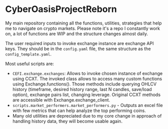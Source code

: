 # CyberOasisProjectReborn

My main repository containing all the functions, utilities, strategies that help me to navigate on crypto markets.
Please note it's a repo I constantly work on, a lot of functions are WIP and the structure changes almost daily.

The user required inputs to invoke exchange instance are exchange API keys. They should be in the `config.yaml`
file, the same structure as the `config_template.yaml`.

Most useful scripts are:

- `CEFI.exchange.exchanges`: 
Allows to invoke chosen instance of exchange using CCXT. The invoked class allows to access many custom functions
using Exchange.functions(). Those methods include querying OHLCV history (timeframe, desired history range,
last N candles, save/load option), exchange pairs list, changing leverage. Original CCXT methods are accessible
with Exchange.exchange_client. 
- `scripts.market_performers.market_performers.py` - Outputs an excel file with few metrics that can help analyze the 
top performing coins.
- Many old utilities are depreciated due to my core change in approach of handling history data,
they will become usable again.